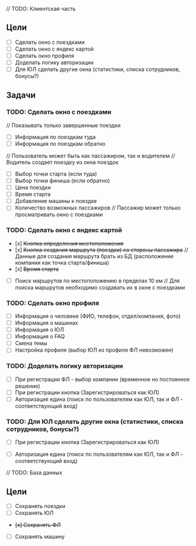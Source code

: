 // TODO: Клиентская часть

## Цели
- [ ] Сделать окно с поездками
- [ ] Сделать окно с яндекс картой
- [ ] Сделать окно профиля
- [ ] Доделать логику авторизации
- [ ] Для ЮЛ сделать другие окна (статистики, списка сотрудников, бонусы?)

## Задачи

### TODO: Сделать окно с поездками
// Показывать только завершенные поездки
- [ ] Информация по поездкам туда
- [ ] Информация по поездкам обратно

// Пользователь может быть как пассажиром, так и водителем
// Водитель создает поездку из окна поездок
- [ ] Выбор точки старта (если туда)
- [ ] Выбор точки финиша (если обратно)
- [ ] Цена поездки
- [ ] Время старта
- [ ] Добавление машины к поездке
- [ ] Количество возможных пассажиров
  // Пассажир может только просматривать окно с поездками

### TODO: Сделать окно с яндекс картой
- [х] ~~Кнопка определения местоположения~~
- [х] ~~Кнопка создания маршрута (поездки) со стороны пассажира~~
  // Данные для создания маршрута брать из БД (расположение компании как точка старта/финиша)
- [х] ~~Время старта~~
- [ ] Поиск маршрутов по местоположению в пределах 10 км
// Для поиска маршрутов необходимо создавать их в окне с поездками

### TODO: Сделать окно профиля
- [ ] Информация о человеке (ФИО, телефон, отдел/компания, фото)
- [ ] Информация о машинах
- [ ] Информация о ЮЛ
- [ ] Информация о FAQ
- [ ] Смена темы
- [ ] Настройка профиля (выбор ЮЛ из профиля ФЛ невозможен)

### TODO: Доделать логику авторизации
- [ ] При регистрации ФЛ - выбор компании (временное но постоянное решение)
- [ ] При регистрации кнопка (Зарегистрироваться как ЮЛ)
- [ ] Авторизация едина (поиск по пользователям как ЮЛ, так и ФЛ - соответствующий вход)

### TODO: Для ЮЛ сделать другие окна (статистики, списка сотрудников, бонусы?)
- [ ] При регистрации кнопка (Зарегистрироваться как ЮЛ)
- [ ] Авторизация едина (поиск по пользователям как ЮЛ, так и ФЛ - соответствующий вход)



// TODO: База данных

## Цели
- [ ] Сохранять поездки
- [ ] Сохранять ЮЛ
- ~~[х] Сохранять ФЛ~~
- [ ] Сохранять машину
    